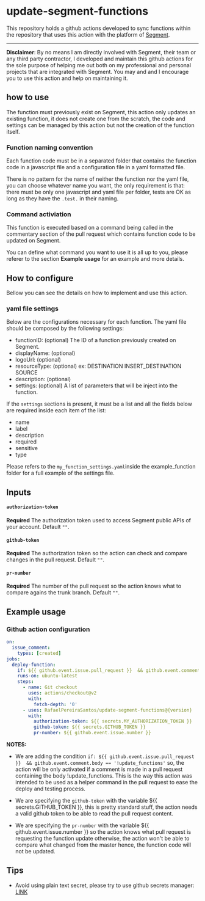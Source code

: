 # update-segment-functions
This repository holds a github actions developed to sync functions within the repository that uses this action with
the platform of [Segment](https://segment.com/).

---

**Disclaimer**:
By no means I am directly involved with Segment, their team or any third party contractor, I developed and maintain this
github actions for the sole purpose of helping me out both on my professional and personal projects that are integrated
with Segment. You may and and I encourage you to use this action and help on maintaining it.

## how to use
The function must previously exist on Segment, this action only updates an existing function, it does not create one
from the scratch, the code and settings can be managed by this action but not the creation of the function itself.

### Function naming convention
Each function code must be in a separated folder that contains the function code in a javascript file and a
configuration file in a yaml formatted file.

There is no pattern for the name of neither the function nor the yaml file, you can choose whatever name you want, the
only requirement is that: there must be only one javascript and yaml file per folder, tests are OK as long as they have
the ```.test.``` in their naming.

### Command activiation
This function is executed based on a command being called in the commentary section of the pull request which contains
function code to be updated on Segment.

You can define what command you want to use it is all up to you, please referer to the section **Example usage** for an
example and more details.

## How to configure
Bellow you can see the details on how to implement and use this action.

### yaml file settings
Below are the configurations necessary for each function.
The yaml file should be composed by the following settings:
- functionID: (optional) The ID of a function previously created on Segment.
- displayName: (optional)
- logoUrl: (optional)
- resourceType: (optional) ex: DESTINATION INSERT_DESTINATION SOURCE
- description: (optional)
- settings: (optional) A list of parameters that will be inject into the function.

If the `settings` sections is present, it must be a list and all the fields below are required inside each item of the
list:
- name
- label
- description
- required
- sensitive
- type

Please refers to the `my_function_settings.yaml`inside the example_function folder for a full example of the settings
file.

## Inputs

#### `authorization-token`

**Required** The authorization token used to access Segment public APIs of your account. Default `""`.

#### `github-token`

**Required** The authorization token so the action can check and compare changes in the pull request. Default `""`.

#### `pr-number`

**Required** The number of the pull request so the action knows what to compare agains the trunk branch. Default `""`.

## Example usage

### Github action configuration
```yaml
on:
  issue_comment:
    types: [created]
jobs:
  deploy-function:
    if: ${{ github.event.issue.pull_request }}  && github.event.comment.body == '!update_functions'
    runs-on: ubuntu-latest
    steps:
      - name: Git checkout
        uses: actions/checkout@v2
        with:
          fetch-depth: '0'
      - uses: RafaelPereiraSantos/update-segment-functions@{version}
        with:
          authorization-token: ${{ secrets.MY_AUTHORIZATION_TOKEN }}
          github-token: ${{ secrets.GITHUB_TOKEN }}
          pr-number: ${{ github.event.issue.number }}
```

**NOTES:**

- We are adding the condition `if: ${{ github.event.issue.pull_request }}  && github.event.comment.body == '!update_functions'`
so, the action will be only activated if a comment is made in a pull request containing the body !update_functions. This
is the way this action was intended to be used as a helper command in the pull request to ease the deploy and testing
process.

- We are specifying the `github-token` with the variable ${{ secrets.GITHUB_TOKEN }}, this is pretty standard stuff,
the action needs a valid github token to be able to read the pull request content.

- We are specifying the `pr-number` with the variable ${{ github.event.issue.number }} so the action knows what pull
request is requesting the function update otherwise, the action won't be able to compare what changed from the master
hence, the function code will not be updated.

## Tips
- Avoid using plain text secret, please try to use github secrets manager:
[LINK](https://docs.github.com/en/actions/security-for-github-actions/security-guides/using-secrets-in-github-actions)
